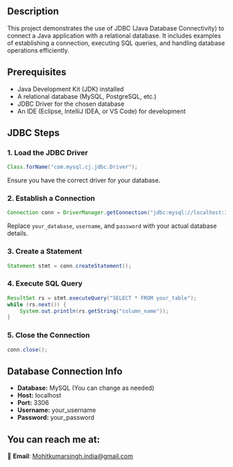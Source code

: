 ## Description

This project demonstrates the use of JDBC (Java Database Connectivity) to connect a Java application with a relational database. It includes examples of establishing a connection, executing SQL queries, and handling database operations efficiently.

## Prerequisites

- Java Development Kit (JDK) installed
- A relational database (MySQL, PostgreSQL, etc.)
- JDBC Driver for the chosen database
- An IDE (Eclipse, IntelliJ IDEA, or VS Code) for development

## JDBC Steps

### 1. Load the JDBC Driver
```java
Class.forName("com.mysql.cj.jdbc.Driver");
```
Ensure you have the correct driver for your database.

### 2. Establish a Connection

```java
Connection conn = DriverManager.getConnection("jdbc:mysql://localhost:3306/your_database", "username", "password");
```
Replace `your_database`, `username`, and `password` with your actual database details.

### 3. Create a Statement
```java
Statement stmt = conn.createStatement();
```

### 4. Execute SQL Query
```java
ResultSet rs = stmt.executeQuery("SELECT * FROM your_table");
while (rs.next()) {
    System.out.println(rs.getString("column_name"));
}
```

### 5. Close the Connection
```java
conn.close();
```

## Database Connection Info

- **Database:** MySQL (You can change as needed)
- **Host:** localhost
- **Port:** 3306
- **Username:** your_username
- **Password:** your_password

## You can reach me at:

📧 **Email**: [Mohitkumarsingh.india@gmail.com](mailto:Mohitkumarsingh.india@gmail.com)

